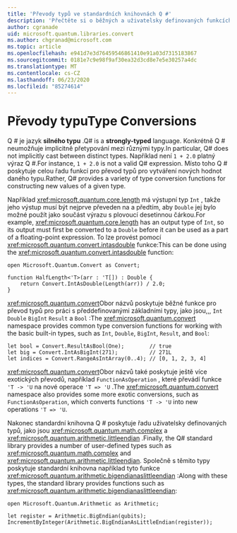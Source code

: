 ```yaml
---
title: 'Převody typů ve standardních knihovnách Q #'
description: 'Přečtěte si o běžných a uživatelsky definovaných funkcích pro převod typu v knihovnách Q # Standard.'
author: cgranade
uid: microsoft.quantum.libraries.convert
ms.author: chgranad@microsoft.com
ms.topic: article
ms.openlocfilehash: e941d7e3d76459546861410e91a03d7315183867
ms.sourcegitcommit: 0181e7c9e98f9af30ea32d3cd8e7e5e30257a4dc
ms.translationtype: MT
ms.contentlocale: cs-CZ
ms.lasthandoff: 06/23/2020
ms.locfileid: "85274614"
---
```

# <a name="type-conversions"></a><span data-ttu-id="44b48-103">Převody typu</span><span class="sxs-lookup"><span data-stu-id="44b48-103">Type Conversions</span></span> #

<span data-ttu-id="44b48-104">Q # je jazyk **silného typu** .</span><span class="sxs-lookup"><span data-stu-id="44b48-104">Q# is a **strongly-typed** language.</span></span>
<span data-ttu-id="44b48-105">Konkrétně Q # neumožňuje implicitně přetypování mezi různými typy.</span><span class="sxs-lookup"><span data-stu-id="44b48-105">In particular, Q# does not implicitly cast between distinct types.</span></span> <span data-ttu-id="44b48-106">Například není `1 + 2.0` platný výraz Q #.</span><span class="sxs-lookup"><span data-stu-id="44b48-106">For instance, `1 + 2.0` is not a valid Q# expression.</span></span>
<span data-ttu-id="44b48-107">Místo toho Q # poskytuje celou řadu funkcí pro převod typů pro vytváření nových hodnot daného typu.</span><span class="sxs-lookup"><span data-stu-id="44b48-107">Rather, Q# provides a variety of type conversion functions for constructing new values of a given type.</span></span>

<span data-ttu-id="44b48-108">Například <xref:microsoft.quantum.core.length> má výstupní typ `Int` , takže jeho výstup musí být nejprve převeden na a předtím, aby `Double` jej bylo možné použít jako součást výrazu s plovoucí desetinnou čárkou.</span><span class="sxs-lookup"><span data-stu-id="44b48-108">For example, <xref:microsoft.quantum.core.length> has an output type of `Int`, so its output must first be converted to a `Double` before it can be used as a part of a floating-point expression.</span></span>
<span data-ttu-id="44b48-109">To lze provést pomocí <xref:microsoft.quantum.convert.intasdouble> funkce:</span><span class="sxs-lookup"><span data-stu-id="44b48-109">This can be done using the <xref:microsoft.quantum.convert.intasdouble> function:</span></span>

```qsharp
open Microsoft.Quantum.Convert as Convert;

function HalfLength<'T>(arr : 'T[]) : Double {
    return Convert.IntAsDouble(Length(arr)) / 2.0;
}
```

<span data-ttu-id="44b48-110"><xref:microsoft.quantum.convert>Obor názvů poskytuje běžné funkce pro převod typů pro práci s předdefinovanými základními typy, jako jsou,,, `Int` `Double` `BigInt` `Result` a `Bool` :</span><span class="sxs-lookup"><span data-stu-id="44b48-110">The <xref:microsoft.quantum.convert> namespace provides common type conversion functions for working with the basic built-in types, such as `Int`, `Double`, `BigInt`, `Result`, and `Bool`:</span></span>

```qsharp
let bool = Convert.ResultAsBool(One);        // true
let big = Convert.IntAsBigInt(271);          // 271L
let indices = Convert.RangeAsIntArray(0..4); // [0, 1, 2, 3, 4]
```

<span data-ttu-id="44b48-111"><xref:microsoft.quantum.convert>Obor názvů také poskytuje ještě více exotických převodů, například `FunctionAsOperation` , které převádí funkce `'T -> 'U` na nové operace `'T => 'U` .</span><span class="sxs-lookup"><span data-stu-id="44b48-111">The <xref:microsoft.quantum.convert> namespace also provides some more exotic conversions, such as `FunctionAsOperation`, which converts functions `'T -> 'U` into new operations `'T => 'U`.</span></span>

<span data-ttu-id="44b48-112">Nakonec standardní knihovna Q # poskytuje řadu uživatelsky definovaných typů, jako jsou <xref:microsoft.quantum.math.complex> a <xref:microsoft.quantum.arithmetic.littleendian> .</span><span class="sxs-lookup"><span data-stu-id="44b48-112">Finally, the Q# standard library provides a number of user-defined types such as <xref:microsoft.quantum.math.complex> and <xref:microsoft.quantum.arithmetic.littleendian>.</span></span>
<span data-ttu-id="44b48-113">Společně s těmito typy poskytuje standardní knihovna například tyto funkce <xref:microsoft.quantum.arithmetic.bigendianaslittleendian> :</span><span class="sxs-lookup"><span data-stu-id="44b48-113">Along with these types, the standard library provides functions such as <xref:microsoft.quantum.arithmetic.bigendianaslittleendian>:</span></span>

```Q#
open Microsoft.Quantum.Arithmetic as Arithmetic;

let register = Arithmetic.BigEndian(qubits);
IncrementByInteger(Arithmetic.BigEndianAsLittleEndian(register));
```
